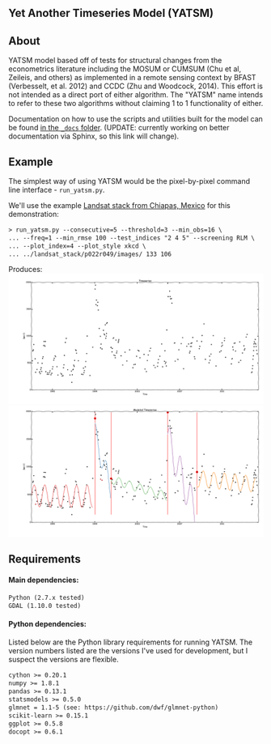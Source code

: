 Yet Another Timeseries Model (YATSM)
------------------------------------
## About
YATSM model based off of tests for structural changes from the econometrics literature including the MOSUM or CUMSUM (Chu et al, Zeileis, and others) as implemented in a remote sensing context by BFAST (Verbesselt, et al. 2012) and CCDC (Zhu and Woodcock, 2014). This effort is not intended as a direct port of either algorithm. The "YATSM" name intends to refer to these two algorithms without claiming 1 to 1 functionality of either.

Documentation on how to use the scripts and utilities built for the model can be found [in the `_docs` folder](_docs/README.md). (UPDATE: currently working on better documentation via Sphinx, so this link will change).

## Example
The simplest way of using YATSM would be the pixel-by-pixel command line interface - `run_yatsm.py`.

We'll use the example [Landsat stack from Chiapas, Mexico](https://github.com/ceholden/landsat_stack) for this demonstration:

    > run_yatsm.py --consecutive=5 --threshold=3 --min_obs=16 \
    ... --freq=1 --min_rmse 100 --test_indices "2 4 5" --screening RLM \
    ... --plot_index=4 --plot_style xkcd \
    ... ../landsat_stack/p022r049/images/ 133 106

Produces:
    ![Timeseries](docs/media/double_cut_ts_b3.png)
    ![Modeled Timeseries](docs/media/double_cut_ts_fitted_b3.png)

## Requirements
#### Main dependencies:

    Python (2.7.x tested)
    GDAL (1.10.0 tested)

#### Python dependencies:
Listed below are the Python library requirements for running YATSM. The version numbers listed are the versions I've used for development, but I suspect the versions are flexible.

    cython >= 0.20.1
    numpy >= 1.8.1
    pandas >= 0.13.1
    statsmodels >= 0.5.0
    glmnet = 1.1-5 (see: https://github.com/dwf/glmnet-python)
    scikit-learn >= 0.15.1
    ggplot >= 0.5.8
    docopt >= 0.6.1
